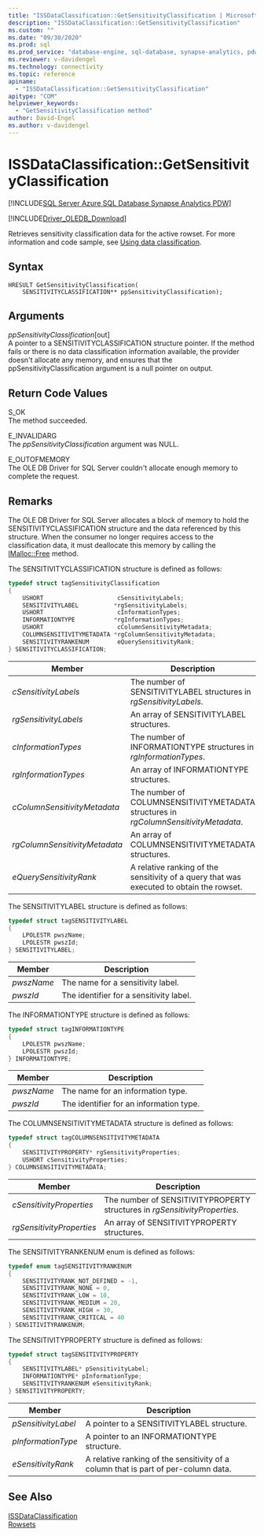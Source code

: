 ```yaml
---
title: "ISSDataClassification::GetSensitivityClassification | Microsoft Docs"
description: "ISSDataClassification::GetSensitivityClassification"
ms.custom: ""
ms.date: "09/30/2020"
ms.prod: sql
ms.prod_service: "database-engine, sql-database, synapse-analytics, pdw"
ms.reviewer: v-davidengel
ms.technology: connectivity
ms.topic: reference
apiname: 
  - "ISSDataClassification::GetSensitivityClassification"
apitype: "COM"
helpviewer_keywords: 
  - "GetSensitivityClassification method"
author: David-Engel
ms.author: v-davidengel
---
```

# ISSDataClassification::GetSensitivityClassification
[!INCLUDE[SQL Server Azure SQL Database Synapse Analytics PDW](../../../includes/applies-to-version/sql-asdb-asa.md)]

[!INCLUDE[Driver_OLEDB_Download](../../../includes/driver_oledb_download.md)]

  Retrieves sensitivity classification data for the active rowset. For more information and code sample, see [Using data classification](../features/using-data-classification.md).  
  
## Syntax  
  
```  
HRESULT GetSensitivityClassification(
    SENSITIVITYCLASSIFICATION** ppSensitivityClassification);
```  
  
## Arguments  
  *ppSensitivityClassification*[out]  
 A pointer to a SENSITIVITYCLASSIFICATION structure pointer. If the method fails or there is no data classification information available, the provider doesn't allocate any memory, and ensures that the ppSensitivityClassification argument is a null pointer on output.  
  
## Return Code Values  
 S_OK  
 The method succeeded.    
  
 E_INVALIDARG  
 The *ppSensitivityClassification* argument was NULL.  
  
 E_OUTOFMEMORY  
 The OLE DB Driver for SQL Server couldn't allocate enough memory to complete the request.  

  
## Remarks  
The OLE DB Driver for SQL Server allocates a block of memory to hold the SENSITIVITYCLASSIFICATION structure and the data referenced by this structure. When the consumer no longer requires access to the classification data, it must deallocate this memory by calling the [IMalloc::Free](/windows/win32/api/objidl/nf-objidl-imalloc-free) method.  
  
 The SENSITIVITYCLASSIFICATION structure is defined as follows:
  
```cpp
typedef struct tagSensitivityClassification
{
    USHORT                     cSensitivityLabels;
    SENSITIVITYLABEL          *rgSensitivityLabels;
    USHORT                     cInformationTypes;
    INFORMATIONTYPE           *rgInformationTypes;
    USHORT                     cColumnSensitivityMetadata;
    COLUMNSENSITIVITYMETADATA *rgColumnSensitivityMetadata;
    SENSITIVITYRANKENUM        eQuerySensitivityRank;
} SENSITIVITYCLASSIFICATION;
```  

|Member|Description|  
|------------|-----------------|  
|*cSensitivityLabels*|The number of SENSITIVITYLABEL structures in *rgSensitivityLabels*.|  
|*rgSensitivityLabels*|An array of SENSITIVITYLABEL structures.|  
|*cInformationTypes*|The number of INFORMATIONTYPE structures in *rgInformationTypes*.|  
|*rgInformationTypes*|An array of INFORMATIONTYPE structures.|  
|*cColumnSensitivityMetadata*|The number of COLUMNSENSITIVITYMETADATA structures in *rgColumnSensitivityMetadata*.|  
|*rgColumnSensitivityMetadata*|An array of COLUMNSENSITIVITYMETADATA structures.|  
|*eQuerySensitivityRank*|A relative ranking of the sensitivity of a query that was executed to obtain the rowset.|  

The SENSITIVITYLABEL structure is defined as follows:
```cpp
typedef struct tagSENSITIVITYLABEL
{
    LPOLESTR pwszName;
    LPOLESTR pwszId;
} SENSITIVITYLABEL;
```

|Member|Description|  
|------------|-----------------|  
|*pwszName*|The name for a sensitivity label.|  
|*pwszId*|The identifier for a sensitivity label.|  

The INFORMATIONTYPE structure is defined as follows:
```cpp
typedef struct tagINFORMATIONTYPE
{
    LPOLESTR pwszName;
    LPOLESTR pwszId;
} INFORMATIONTYPE;
```

|Member|Description|  
|------------|-----------------|  
|*pwszName*|The name for an information type.|  
|*pwszId*|The identifier for an information type.|  

The COLUMNSENSITIVITYMETADATA structure is defined as follows:
```cpp
typedef struct tagCOLUMNSENSITIVITYMETADATA
{
    SENSITIVITYPROPERTY* rgSensitivityProperties;
    USHORT cSensitivityProperties;
} COLUMNSENSITIVITYMETADATA;
```

|Member|Description|  
|------------|-----------------|  
|*cSensitivityProperties*|The number of SENSITIVITYPROPERTY structures in *rgSensitivityProperties*.|  
|*rgSensitivityProperties*|An array of SENSITIVITYPROPERTY structures.|  

The SENSITIVITYRANKENUM enum is defined as follows:
```cpp
typedef enum tagSENSITIVITYRANKENUM
{
    SENSITIVITYRANK_NOT_DEFINED = -1,
    SENSITIVITYRANK_NONE = 0,
    SENSITIVITYRANK_LOW = 10,
    SENSITIVITYRANK_MEDIUM = 20,
    SENSITIVITYRANK_HIGH = 30,
    SENSITIVITYRANK_CRITICAL = 40
} SENSITIVITYRANKENUM;
```

The SENSITIVITYPROPERTY structure is defined as follows:
```cpp
typedef struct tagSENSITIVITYPROPERTY
{
    SENSITIVITYLABEL* pSensitivityLabel;
    INFORMATIONTYPE* pInformationType;
    SENSITIVITYRANKENUM eSensitivityRank;
} SENSITIVITYPROPERTY;
```

|Member|Description|  
|------------|-----------------|  
|*pSensitivityLabel*|A pointer to a SENSITIVITYLABEL structure.|  
|*pInformationType*|A pointer to an INFORMATIONTYPE structure.|  
|*eSensitivityRank*|A relative ranking of the sensitivity of a column that is part of per-column data.|  

## See Also  
 [ISSDataClassification](../../oledb/ole-db-interfaces/issdataclassification-ole-db.md)  
 [Rowsets](../ole-db-rowsets/rowsets.md)  

